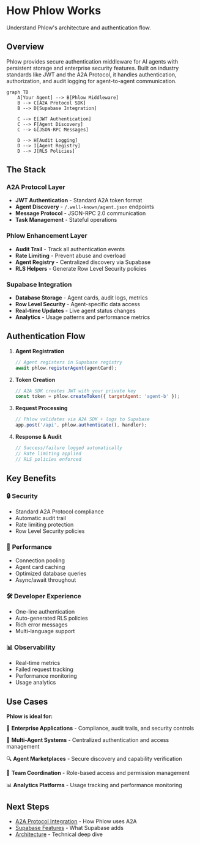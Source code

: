 # How Phlow Works

Understand Phlow's architecture and authentication flow.

## Overview

Phlow provides secure authentication middleware for AI agents with persistent storage and enterprise security features. Built on industry standards like JWT and the A2A Protocol, it handles authentication, authorization, and audit logging for agent-to-agent communication.

```mermaid
graph TB
    A[Your Agent] --> B[Phlow Middleware]
    B --> C[A2A Protocol SDK]
    B --> D[Supabase Integration]
    
    C --> E[JWT Authentication]
    C --> F[Agent Discovery]
    C --> G[JSON-RPC Messages]
    
    D --> H[Audit Logging]
    D --> I[Agent Registry]
    D --> J[RLS Policies]
```

## The Stack

### A2A Protocol Layer
- **JWT Authentication** - Standard A2A token format
- **Agent Discovery** - `/.well-known/agent.json` endpoints
- **Message Protocol** - JSON-RPC 2.0 communication
- **Task Management** - Stateful operations

### Phlow Enhancement Layer  
- **Audit Trail** - Track all authentication events
- **Rate Limiting** - Prevent abuse and overload
- **Agent Registry** - Centralized discovery via Supabase
- **RLS Helpers** - Generate Row Level Security policies

### Supabase Integration
- **Database Storage** - Agent cards, audit logs, metrics
- **Row Level Security** - Agent-specific data access
- **Real-time Updates** - Live agent status changes
- **Analytics** - Usage patterns and performance metrics

## Authentication Flow

1. **Agent Registration**
   ```javascript
   // Agent registers in Supabase registry
   await phlow.registerAgent(agentCard);
   ```

2. **Token Creation**
   ```javascript
   // A2A SDK creates JWT with your private key
   const token = phlow.createToken({ targetAgent: 'agent-b' });
   ```

3. **Request Processing**
   ```javascript
   // Phlow validates via A2A SDK + logs to Supabase
   app.post('/api', phlow.authenticate(), handler);
   ```

4. **Response & Audit**
   ```javascript
   // Success/failure logged automatically
   // Rate limiting applied
   // RLS policies enforced
   ```

## Key Benefits

### 🔒 **Security**
- Standard A2A Protocol compliance
- Automatic audit trail
- Rate limiting protection
- Row Level Security policies

### 🚀 **Performance**
- Connection pooling
- Agent card caching
- Optimized database queries
- Async/await throughout

### 🛠 **Developer Experience**
- One-line authentication
- Auto-generated RLS policies
- Rich error messages
- Multi-language support

### 📊 **Observability**
- Real-time metrics
- Failed request tracking
- Performance monitoring
- Usage analytics

## Use Cases

**Phlow is ideal for:**

🏢 **Enterprise Applications** - Compliance, audit trails, and security controls

🤖 **Multi-Agent Systems** - Centralized authentication and access management

🔍 **Agent Marketplaces** - Secure discovery and capability verification

👥 **Team Coordination** - Role-based access and permission management

📊 **Analytics Platforms** - Usage tracking and performance monitoring

## Next Steps

- [A2A Protocol Integration](a2a-integration.md) - How Phlow uses A2A
- [Supabase Features](supabase-features.md) - What Supabase adds
- [Architecture](../advanced/architecture.md) - Technical deep dive